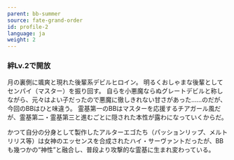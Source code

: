 ```yaml
---
parent: bb-summer
source: fate-grand-order
id: profile-2
language: ja
weight: 2
---
```


### 絆Lv.2で開放

月の裏側に颯爽と現れた後輩系デビルヒロイン。
明るくおしゃまな後輩としてセンパイ（マスター）を振り回す。
自らを小悪魔ならぬグレートデビルと称しながら、元々はよい子だったので悪魔に徹しきれない甘さがあった……のだが、今回のBBはひと味違う。
霊基第一のBBはマスターを応援するチアガール風だが、霊基第二・霊基第三と進むごとに隠された本性が露わになっていくからだ。

かつて自分の分身として製作したアルターエゴたち（パッションリップ、メルトリリス等）は女神のエッセンスを合成されたハイ・サーヴァントだったが、BBも幾つかの“神性”と融合し、普段より攻撃的な霊基に生まれ変わっている。
